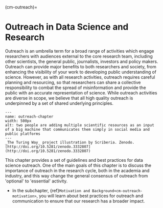 (cm-outreach)=
# Outreach in Data Science and Research

Outreach is an umbrella term for a broad range of activities which engage researchers with audiences external to the core research team, including other scientists, the general public, journalists, investors and policy makers.
Outreach can provide major benefits to both researchers and society, from enhancing the visibility of your work to developing public understanding of science.
However, as with all research activities, outreach requires careful planning and resourcing, so that researchers can share a collective responsibility to combat the spread of misinformation and provide the public with an accurate representation of science.
While outreach activities are diverse in scope, we believe that all high quality outreach is underpinned by a set of shared underlying principles.

```{figure} ../figures/scribria-illustrations/Outreach.jpg
---
name: outreach-chapter
width: 500px
alt: two people are adding multiple scientific resources as an input of a big machine that communicates them simply in social media and public platforms
---
_The Turing Way_ project illustration by Scriberia. Zenodo. [http://doi.org/10.5281/zenodo.3332807](http://doi.org/10.5281/zenodo.3332807)
```  
This chapter provides a set of guidelines and best practices for data science outreach.
One of the main goals of this chapter is to discuss the importance of outreach in the research cycle, both in the academia and industry, and this way change the general consensus of outreach from 'optional' to 'essential' activity.

- In the subchapter, {ref}`Motivation and Background<cm-outreach-motivation>`, you will learn about best practices for outreach and communication to ensure that our research has a broader impact.
<!--- Add one sentence each for different subchapters
{ref}`Communicating Research Outcome<cm-outreach-motivation>`
- {ref}`Designing Presentations<cm-outreach-presentations>`
- {ref}`Communicating Effectively<cm-outreach-effectively>`
- {ref}`Integrating Outreach In Research Projects<cm-outreach-research-projects>`
- {ref}`Developing Science-Communication Relationships<cm-outreach-relationships>`
- {ref}`Becoming a science champion<cm-outreach-science-champ>`
- {ref}`Checklist<cm-outreach-checklist>`--->
